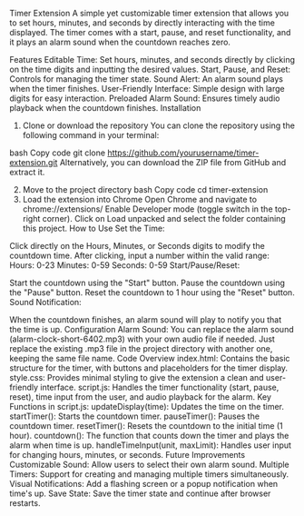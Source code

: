 Timer Extension
A simple yet customizable timer extension that allows you to set hours, minutes, and seconds by directly interacting with the time displayed. The timer comes with a start, pause, and reset functionality, and it plays an alarm sound when the countdown reaches zero.

Features
Editable Time: Set hours, minutes, and seconds directly by clicking on the time digits and inputting the desired values.
Start, Pause, and Reset: Controls for managing the timer state.
Sound Alert: An alarm sound plays when the timer finishes.
User-Friendly Interface: Simple design with large digits for easy interaction.
Preloaded Alarm Sound: Ensures timely audio playback when the countdown finishes.
Installation
1. Clone or download the repository
You can clone the repository using the following command in your terminal:

bash
Copy code
git clone https://github.com/yourusername/timer-extension.git
Alternatively, you can download the ZIP file from GitHub and extract it.

2. Move to the project directory
bash
Copy code
cd timer-extension
3. Load the extension into Chrome
Open Chrome and navigate to chrome://extensions/
Enable Developer mode (toggle switch in the top-right corner).
Click on Load unpacked and select the folder containing this project.
How to Use
Set the Time:

Click directly on the Hours, Minutes, or Seconds digits to modify the countdown time.
After clicking, input a number within the valid range:
Hours: 0-23
Minutes: 0-59
Seconds: 0-59
Start/Pause/Reset:

Start the countdown using the "Start" button.
Pause the countdown using the "Pause" button.
Reset the countdown to 1 hour using the "Reset" button.
Sound Notification:

When the countdown finishes, an alarm sound will play to notify you that the time is up.
Configuration
Alarm Sound: You can replace the alarm sound (alarm-clock-short-6402.mp3) with your own audio file if needed. Just replace the existing .mp3 file in the project directory with another one, keeping the same file name.
Code Overview
index.html: Contains the basic structure for the timer, with buttons and placeholders for the timer display.
style.css: Provides minimal styling to give the extension a clean and user-friendly interface.
script.js: Handles the timer functionality (start, pause, reset), time input from the user, and audio playback for the alarm.
Key Functions in script.js:
updateDisplay(time): Updates the time on the timer.
startTimer(): Starts the countdown timer.
pauseTimer(): Pauses the countdown timer.
resetTimer(): Resets the countdown to the initial time (1 hour).
countdown(): The function that counts down the timer and plays the alarm when time is up.
handleTimeInput(unit, maxLimit): Handles user input for changing hours, minutes, or seconds.
Future Improvements
Customizable Sound: Allow users to select their own alarm sound.
Multiple Timers: Support for creating and managing multiple timers simultaneously.
Visual Notifications: Add a flashing screen or a popup notification when time's up.
Save State: Save the timer state and continue after browser restarts.
